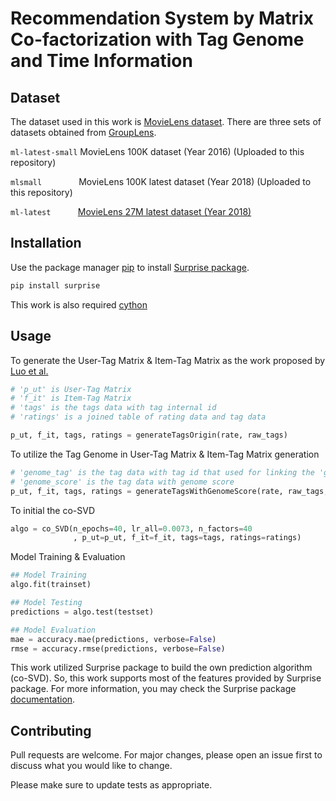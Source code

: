 # Recommendation System by Matrix Co-factorization with Tag Genome and Time Information

## Dataset
The dataset used in this work is [MovieLens dataset](https://grouplens.org/datasets/movielens/). There are three sets of datasets obtained from [GroupLens](https://grouplens.org).


`ml-latest-small` MovieLens 100K dataset (Year 2016) (Uploaded to this repository)

`mlsmall`
&nbsp;&nbsp;&nbsp;&nbsp;&nbsp;&nbsp;&nbsp;&nbsp;&nbsp;&nbsp;&nbsp;&nbsp;&nbsp;
MovieLens 100K latest dataset (Year 2018) (Uploaded to this repository)


`ml-latest`
&nbsp;&nbsp;&nbsp;&nbsp;&nbsp;&nbsp;&nbsp;&nbsp;&nbsp;
[MovieLens 27M latest dataset (Year 2018)](https://grouplens.org/datasets/movielens/latest/)

## Installation

Use the package manager [pip](https://pip.pypa.io/en/stable/) to install [Surprise package](http://surpriselib.com/).

```bash
pip install surprise
```

This work is also required [cython](https://cython.org/)

## Usage
To generate the User-Tag Matrix & Item-Tag Matrix as the work proposed by [Luo et al.](https://www.sciencedirect.com/science/article/abs/pii/S0957417418307231)
```python
# 'p_ut' is User-Tag Matrix
# 'f_it' is Item-Tag Matrix
# 'tags' is the tags data with tag internal id
# 'ratings' is a joined table of rating data and tag data

p_ut, f_it, tags, ratings = generateTagsOrigin(rate, raw_tags)
```

To utilize the Tag Genome in User-Tag Matrix & Item-Tag Matrix generation
```python
# 'genome_tag' is the tag data with tag id that used for linking the 'genome_score'
# 'genome_score' is the tag data with genome score
p_ut, f_it, tags, ratings = generateTagsWithGenomeScore(rate, raw_tags, genome_tag, genome_score)
```

To initial the co-SVD
```python
algo = co_SVD(n_epochs=40, lr_all=0.0073, n_factors=40
              , p_ut=p_ut, f_it=f_it, tags=tags, ratings=ratings)
```

Model Training & Evaluation
```python
## Model Training
algo.fit(trainset)

## Model Testing
predictions = algo.test(testset)

## Model Evaluation
mae = accuracy.mae(predictions, verbose=False)
rmse = accuracy.rmse(predictions, verbose=False)
```
This work utilized Surprise package to build the own prediction algorithm (co-SVD). So, this work supports most of the features provided by Surprise package. For more information, you may check the Surprise package [documentation](https://surprise.readthedocs.io/en/stable/).

## Contributing
Pull requests are welcome. For major changes, please open an issue first to discuss what you would like to change.

Please make sure to update tests as appropriate.
